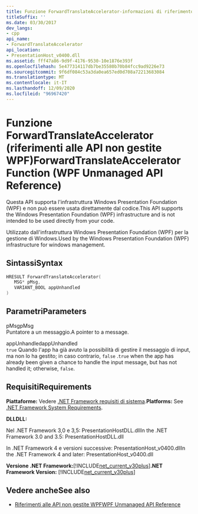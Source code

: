 ```yaml
---
title: Funzione ForwardTranslateAccelerator-informazioni di riferimento sulle API WPF non gestite
titleSuffix: ''
ms.date: 03/30/2017
dev_langs:
- cpp
api_name:
- ForwardTranslateAccelerator
api_location:
- PresentationHost_v0400.dll
ms.assetid: fff47a86-9d9f-4176-9530-10e1876e393f
ms.openlocfilehash: 5e477314117db7be35580b70b84fcc9ad9226e73
ms.sourcegitcommit: 9f6df084c53a3da0ea657ed0d708a72213683084
ms.translationtype: MT
ms.contentlocale: it-IT
ms.lasthandoff: 12/09/2020
ms.locfileid: "96967420"
---
```

# <a name="forwardtranslateaccelerator-function-wpf-unmanaged-api-reference"></a><span data-ttu-id="2a723-102">Funzione ForwardTranslateAccelerator (riferimenti alle API non gestite WPF)</span><span class="sxs-lookup"><span data-stu-id="2a723-102">ForwardTranslateAccelerator Function (WPF Unmanaged API Reference)</span></span>
<span data-ttu-id="2a723-103">Questa API supporta l'infrastruttura Windows Presentation Foundation (WPF) e non può essere usata direttamente dal codice.</span><span class="sxs-lookup"><span data-stu-id="2a723-103">This API supports the Windows Presentation Foundation (WPF) infrastructure and is not intended to be used directly from your code.</span></span>  
  
 <span data-ttu-id="2a723-104">Utilizzato dall'infrastruttura Windows Presentation Foundation (WPF) per la gestione di Windows.</span><span class="sxs-lookup"><span data-stu-id="2a723-104">Used by the Windows Presentation Foundation (WPF) infrastructure for windows management.</span></span>  
  
## <a name="syntax"></a><span data-ttu-id="2a723-105">Sintassi</span><span class="sxs-lookup"><span data-stu-id="2a723-105">Syntax</span></span>  
  
```cpp  
HRESULT ForwardTranslateAccelerator(  
   MSG* pMsg,
   VARIANT_BOOL appUnhandled  
)  
```  
  
## <a name="parameters"></a><span data-ttu-id="2a723-106">Parametri</span><span class="sxs-lookup"><span data-stu-id="2a723-106">Parameters</span></span>  
 <span data-ttu-id="2a723-107">pMsg</span><span class="sxs-lookup"><span data-stu-id="2a723-107">pMsg</span></span>  
 <span data-ttu-id="2a723-108">Puntatore a un messaggio.</span><span class="sxs-lookup"><span data-stu-id="2a723-108">A pointer to a message.</span></span>  
  
 <span data-ttu-id="2a723-109">appUnhandled</span><span class="sxs-lookup"><span data-stu-id="2a723-109">appUnhandled</span></span>  
 <span data-ttu-id="2a723-110">`true` Quando l'app ha già avuto la possibilità di gestire il messaggio di input, ma non lo ha gestito; in caso contrario, `false` .</span><span class="sxs-lookup"><span data-stu-id="2a723-110">`true` when the app has already been given a chance to handle the input message, but has not handled it; otherwise, `false`.</span></span>  
  
## <a name="requirements"></a><span data-ttu-id="2a723-111">Requisiti</span><span class="sxs-lookup"><span data-stu-id="2a723-111">Requirements</span></span>  
 <span data-ttu-id="2a723-112">**Piattaforme:** Vedere [.NET Framework requisiti di sistema](/dotnet/framework/get-started/system-requirements).</span><span class="sxs-lookup"><span data-stu-id="2a723-112">**Platforms:** See [.NET Framework System Requirements](/dotnet/framework/get-started/system-requirements).</span></span>  
  
 <span data-ttu-id="2a723-113">**DLL**</span><span class="sxs-lookup"><span data-stu-id="2a723-113">**DLL:**</span></span>  
  
 <span data-ttu-id="2a723-114">Nel .NET Framework 3,0 e 3,5: PresentationHostDLL.dll</span><span class="sxs-lookup"><span data-stu-id="2a723-114">In the .NET Framework 3.0 and 3.5: PresentationHostDLL.dll</span></span>  
  
 <span data-ttu-id="2a723-115">In .NET Framework 4 e versioni successive: PresentationHost_v0400.dll</span><span class="sxs-lookup"><span data-stu-id="2a723-115">In the .NET Framework 4 and later: PresentationHost_v0400.dll</span></span>  
  
 <span data-ttu-id="2a723-116">**Versione .NET Framework:**[!INCLUDE[net_current_v30plus](../../../includes/net-current-v30plus-md.md)]</span><span class="sxs-lookup"><span data-stu-id="2a723-116">**.NET Framework Version:** [!INCLUDE[net_current_v30plus](../../../includes/net-current-v30plus-md.md)]</span></span>  
  
## <a name="see-also"></a><span data-ttu-id="2a723-117">Vedere anche</span><span class="sxs-lookup"><span data-stu-id="2a723-117">See also</span></span>

- [<span data-ttu-id="2a723-118">Riferimenti alle API non gestite WPF</span><span class="sxs-lookup"><span data-stu-id="2a723-118">WPF Unmanaged API Reference</span></span>](wpf-unmanaged-api-reference.md)
